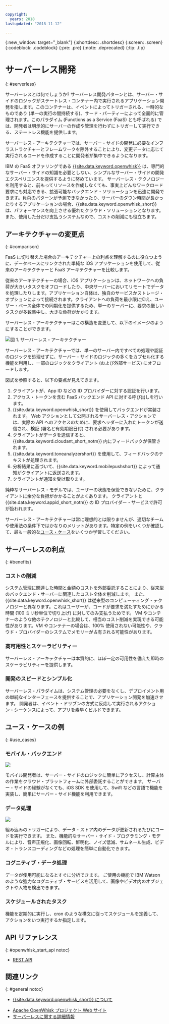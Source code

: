 ```yaml
---

copyright:
  years: 2018
lastupdated: "2018-11-12"

---
```


{:new_window: target="_blank"}
{:shortdesc: .shortdesc}
{:screen: .screen}
{:codeblock: .codeblock}
{:pre: .pre}
{:note: .deprecated}
{:tip: .tip}

# サーバーレス開発
{: #serverless}

サーバーレスとは何でしょうか? サーバーレス開発パターンとは、サーバー・サイドのロジックがステートレス・コンテナー内で実行されるアプリケーション開発を指します。このコンテナーは、イベントによってトリガーされる、一時的なものであり (単一の実行の間持続する)、サード・パーティーによって全面的に管理されます。このパラダイム (Functions as a Service (FaaS) とも呼ばれる) では、開発者は明示的にサーバーの作成や管理を行わずにトリガーして実行できる、ステートレス機能を提供します。

サーバーレス・アーキテクチャーでは、サーバー・サイドの開発に必要なインフラストラクチャーとフレームワークを除外することにより、変更データに応じて実行されるコードを作成することに開発者が集中できるようになります。

IBM の FaaS オファリングである [{{site.data.keyword.openwhisk}}](https://console.bluemix.net/openwhisk/) は、専門的なサーバー・サイドの知識を必要としない、シンプルなサーバー・サイドの開発エクスペリエンスを提供するように努めています。 サーバーレス・テクノロジーを利用すると、前もってリソースを作成しなくても、事実上どんなワークロード要求にも対応できる、拡張可能なバックエンド・ソリューションを迅速に開発できます。負荷のパターンが予測できなかったり、サーバーのダウン時間が長かったりするアプリケーションの場合、{{site.data.keyword.openwhisk_short}} は、パフォーマンスを向上させる優れたクラウド・ソリューションとなります。また、使用した分だけ支払うシステムなので、コストの削減にも役立ちます。

## アーキテクチャーの変更点
{: #comparison}

FaaS に切り替えた場合のアーキテクチャー上の利点を理解するのに役立つように、データベースにリンクされた単純な iOS アプリケーションを使用して、従来のアーキテクチャーと FaaS アーキテクチャーを比較します。

従来のアーキテクチャーの場合、iOS アプリケーションは、ネットワークへの負荷が大きいタスクをオフロードしたり、中央サーバーにおいてリモートでデータを処理したりします。アプリケーション自体は、独自のサービスかストレージ・オプションによって接続されます。クライアントへの負荷を最小限に抑え、ユーザー・ベース全体での同期化を提供するため、単一のサーバーに、要求の厳しいタスクが多数集中し、大きな負荷がかかります。

サーバーレス・アーキテクチャーはこの構造を変更して、以下のイメージのようにすることができます。

![](./images/Architecture.png)図 1. サーバーレス・アーキテクチャー

サーバーレス・アーキテクチャーでは、単一のサーバー内ですべての処理や認証のロジックを処理せずに、サーバー・サイドのロジックの多くをカプセル化する機能を利用し、一部のロジックをクライアント (および外部サービス) にオフロードします。

図式を参照すると、以下の要点が見えてきます。

1. クライアントが、App ID などの ID プロバイダーに対する認証を行います。
2. アクセス・トークンを含む FaaS バックエンド API に対する呼び出しを行います。
3. {{site.data.keyword.openwhisk_short}} を使用してバックエンドが実装されます。 Web アクションとして公開されるサーバーレス・アクションでは、実際の API へのアクセスのために、要求ヘッダーに入れたトークンが送信され、検証 (署名と有効期限日付) される必要があります。
4. クライアントがデータを送信すると、{{site.data.keyword.cloudant_short_notm}} 内にフィードバックが保管されます。
5. {{site.data.keyword.toneanalyzershort}} を使用して、フィードバックのテキストが処理されます。
6. 分析結果に基づいて、{{site.data.keyword.mobilepushshort}} によって通知がクライアントに返送されます。
7. クライアントが通知を受け取ります。

純粋なサーバーレス・モデルでは、ユーザーの状態を保管できないために、クライアントに余分な負担がかかることがよくあります。 クライアントと {{site.data.keyword.appid_short_notm}} の ID プロバイダー・サービスで許可が扱われます。

サーバーレス・アーキテクチャーは常に理想的とは限りませんが、適切なチームや使用法の条件下ではかなりのメリットがあります。特定の例をいくつか確認して、最も一般的な[ユース・ケース](#use_cases)をいくつか学習してください。

## サーバーレスの利点
{: #benefits}

### コストの削減

システム管理に関連した時間と金額のコストを外部委託することにより、従来型のバックエンド・サーバーに関連したコスト全体を削減します。 また、{{site.data.keyword.openwhisk_short}} は従来型のコンピューティング・テクノロジーと異なります。これはユーザーが、コードが要求を満たすためにかかる時間 (100 ミリ秒単位で切り上げ) に対してのみ支払うためです。 VM やコンテナーのような他のテクノロジーと比較して、相当のコスト削減を実現できる可能性があります。VM やコンテナーの場合は、100% 使用されない可能性や、クラウド・プロバイダーのシステムでメモリーが占有される可能性があります。

### 高可用性とスケーラビリティー

サーバーレス・アーキテクチャーは本質的に、ほぼ一定の可用性を備えた即時のスケーラビリティーを提供します。

### 開発のスピードとシンプル化

サーバーレス・パラダイムは、システム管理の必要をなくし、デプロイメント用の単純なインターフェースを提供することで、アプリケーション開発を加速させます。 開発者は、イベント・ドリブンの方式に反応して実行されるアクション・シーケンスによって、アプリを素早くビルドできます。

## ユース・ケースの例
{: #use_cases}

### モバイル・バックエンド
![](./images/cloud-functions-rest-api-trigger.png)

モバイル開発者は、サーバー・サイドのロジックに簡単にアクセスし、計算主体の作業をクラウド・プラットフォームに外部委託することができます。 サーバー・サイドの経験がなくても、iOS SDK を使用して、Swift などの言語で機能を実装し、簡単にサーバー・サイド機能を利用できます。

### データ処理

![](./images/cloud-functions-cloudant-trigger.png)

組み込みのトリガーにより、データ・ストア内のデータが更新されるたびにコードを実行できます。 また、機能的なサーバー・サイド・プログラミング・モデルにより、音声正規化、画像回転、鮮明化、ノイズ低減、サムネール生成、ビデオ・トランスコーディングなどの処理を簡単に自動化できます。

### コグニティブ・データ処理

データが使用可能になるとすぐに分析できます。 ご使用の機能で IBM Watson のような強力なコグニティブ・サービスを活用して、画像やビデオ内のオブジェクトや人物を検出できます。

### スケジュールされたタスク

機能を定期的に実行し、cron のような構文に従ってスケジュールを定義して、アクションをいつ実行するか指定します。

## API リファレンス
{: #openwhisk_start_api notoc}

<!-- * [REST API Documentation](./openwhisk_reference.html#openwhisk_ref_restapi)-->
* [REST API](https://console.{DomainName}/apidocs/98)

## 関連リンク
{: #general notoc}

* [{{site.data.keyword.openwhisk_short}} について](http://www.ibm.com/cloud-computing/bluemix/openwhisk/)
<!-- redirects to link above * [{{site.data.keyword.openwhisk_short}} on IBM developerWorks](https://developer.ibm.com/openwhisk/)-->
* [Apache OpenWhisk プロジェクト Web サイト](http://openwhisk.org)
* [サーバーレスに関する詳細情報](https://martinfowler.com/articles/serverless.html)
